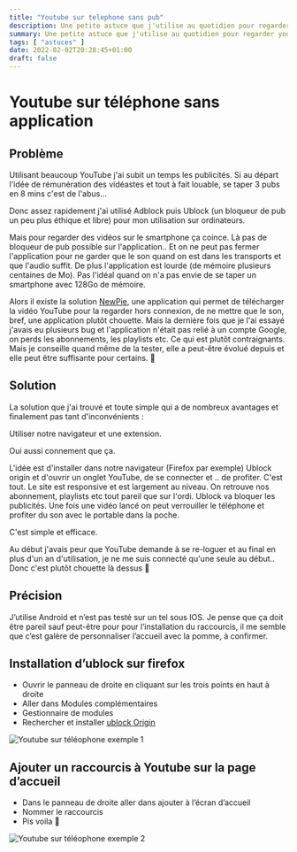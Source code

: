 ```yaml
---
title: "Youtube sur telephone sans pub"
description: Une petite astuce que j'utilise au quotidien pour regarder youtube sur mon téléphone sans publicité
summary: Une petite astuce que j'utilise au quotidien pour regarder youtube sur mon téléphone sans publicité
tags: [ "astuces" ]
date: 2022-02-02T20:28:45+01:00
draft: false
---
```


# Youtube sur téléphone sans application

## Problème

Utilisant beaucoup YouTube j'ai subit un temps les publicités. Si au départ l'idée de rémunération des vidéastes et tout à fait louable, se taper 3 pubs en 8 mins c'est de l'abus…

Donc assez rapidement j'ai utilisé Adblock puis Ublock (un bloqueur de pub un peu plus éthique et libre) pour mon utilisation sur ordinateurs.

Mais pour regarder des vidéos sur le smartphone ça coince. Là pas de bloqueur de pub possible sur l'application.. Et on ne peut pas fermer l'application pour ne garder que le son quand on est dans les transports et que l'audio suffit. De plus l'application est lourde (de mémoire plusieurs centaines de Mo). Pas l'idéal quand on n'a pas envie de se taper un smartphone avec 128Go de mémoire.

Alors il existe la solution [NewPie](https://newpipe.net/), une application qui permet de télécharger la vidéo YouTube pour la regarder hors connexion, de ne mettre que le son, bref, une application plutôt chouette. Mais la dernière fois que je l'ai essayé j'avais eu plusieurs bug et l'application n'était pas relié à un compte Google, on perds les abonnements, les playlists etc. Ce qui est plutôt contraignants.
Mais je conseille quand même de la tester, elle a peut-être évolué depuis et elle peut être suffisante pour certains. 🙂

## Solution

La solution que j'ai trouvé et toute simple qui a de nombreux avantages et finalement pas tant d'inconvénients :

Utiliser notre navigateur et une extension.

Oui aussi connement que ça.

L'idée est d'installer dans notre navigateur (Firefox par exemple) Ublock origin et d'ouvrir un onglet YouTube, de se connecter et .. de profiter. C'est tout. Le site est responsive et est largement au niveau. On retrouve nos abonnement, playlists etc tout pareil que sur l'ordi. Ublock va bloquer les publicités. Une fois une vidéo lancé on peut verrouiller le téléphone et profiter du son avec le portable dans la poche.

C'est simple et efficace.

Au début j'avais peur que YouTube demande à se re-loguer et au final en plus d'un an d'utilisation, je ne me suis connecté qu'une seule au début.. Donc c'est plutôt chouette là dessus 🙂

## Précision

J’utilise Android et n’est pas testé sur un tel sous IOS. Je pense que ça doit être pareil sauf peut-être pour pour l’installation du raccourcis, il me semble que c’est galère de personnaliser l’accueil avec la pomme, à confirmer.

## Installation d’ublock sur firefox

- Ouvrir le panneau de droite en cliquant sur les trois points en haut à droite
- Aller dans Modules complémentaires
- Gestionnaire de modules
- Rechercher et installer [ublock Origin](https://addons.mozilla.org/fr/firefox/addon/ublock-origin/)

<img src="/img/youtube_sur_telephone_sans_pub/exemple_1.jpg" alt="Youtube sur téléophone exemple 1" class="center">

## Ajouter un raccourcis à Youtube sur la page d’accueil

- Dans le panneau de droite aller dans ajouter à l’écran d’accueil
- Nommer le raccourcis
- Pis voila 🙂

<img src="/img/youtube_sur_telephone_sans_pub/exemple_2.jpg" alt="Youtube sur téléophone exemple 2" class="center">